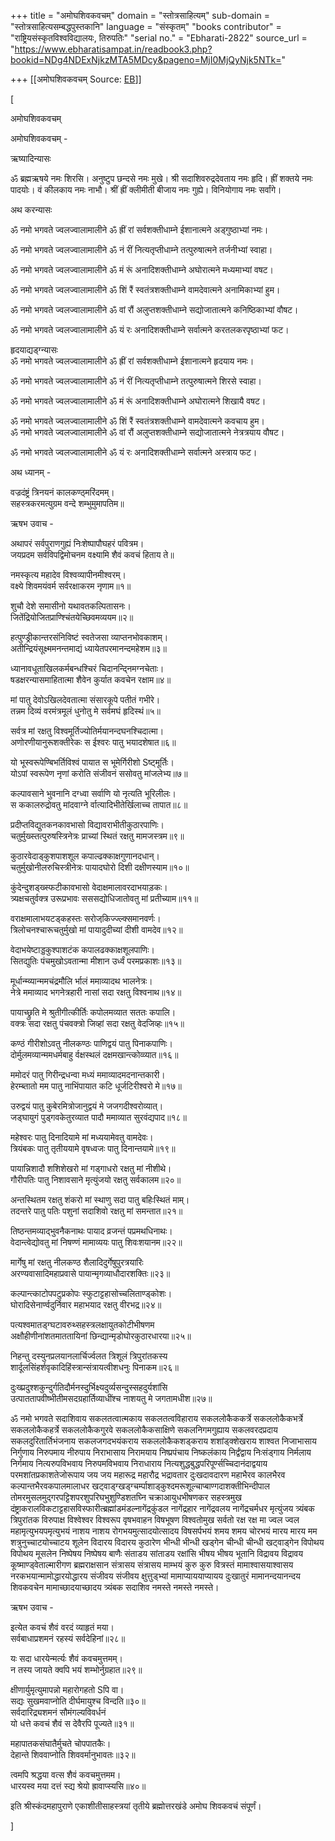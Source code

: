 +++
title = "अमोघशिवकवचम्"
domain = "स्तोत्रसाहित्यम्"
sub-domain = "स्तोत्रसाहित्यसम्बद्धपुस्तकानि"
language = "संस्कृतम्"
"books contributor" = "राष्ट्रियसंस्कृतविश्वविद्यालयः, तिरुपतिः"
"serial no." = "Ebharati-2822"
source_url = "https://www.ebharatisampat.in/readbook3.php?bookid=NDg4NDExNjkzMTA5MDcy&pageno=MjI0MjQyNjk5NTk="

+++
[[अमोघशिवकवचम्	Source: [EB](https://www.ebharatisampat.in/readbook3.php?bookid=NDg4NDExNjkzMTA5MDcy&pageno=MjI0MjQyNjk5NTk=)]]

\[




अमोघशिवकवचम्


अमोघशिवकवचम् -

ऋष्यादिन्यासः

ॐ ब्रह्मऋषये नमः शिरसि। अनुष्टुप छन्दसे नमः मुखे। श्री सदाशिवरुद्रदेवताय नमः हृदि। ह्रीं शक्तये नमः पादयोः। वं कीलकाय नमः नाभौ। श्रीं ह्रीं क्लीमीती बीजाय नमः गुह्ये। विनियोगाय नमः सर्वांगे।

अथ करन्यासः  
  
ॐ नमो भगवते ज्वलज्वालामालीने ॐ ह्रीं रां सर्वशक्तीधाम्ने ईशानात्मने अड्गुष्ठाभ्यां नमः।  
  
ॐ नमो भगवते ज्वलज्वालामालीने ॐ नं रीं नित्यतृप्तीधाम्ने तत्पुरुषात्मने तर्जनीभ्यां स्वाहा।

ॐ नमो भगवते ज्वलज्वालामालीने ॐ मं रूं अनादिशक्तीधाम्ने अघोरात्मने मध्यमाभ्यां वषट।

ॐ नमो भगवते ज्वलज्वालामालीने ॐ शिं रैं स्वतंत्रशक्तीधाम्ने वामदेवात्मने अनामिकाभ्यां हुम।

ॐ नमो भगवते ज्वलज्वालामालीने ॐ वां रौं अलुप्तशक्तीधाम्ने सद्योजातात्मने कनिष्ठिकाभ्यां वौषट।

ॐ नमो भगवते ज्वलज्वालामालीने ॐ यं रः अनादिशक्तीधाम्ने सर्वात्मने करतलकरपृष्ठाभ्यां फट।  
  
हृदयाद्यड्ग्न्यासः  
ॐ नमो भगवते ज्वलज्वालामालीने ॐ ह्रीं रां सर्वशक्तीधाम्ने ईशानात्मने हृदयाय नमः।  
  
ॐ नमो भगवते ज्वलज्वालामालीने ॐ नं रीं नित्यतृप्तीधाम्ने तत्पुरुषात्मने शिरसे स्वाहा।  
  
ॐ नमो भगवते ज्वलज्वालामालीने ॐ मं रूं अनादिशक्तीधाम्ने अघोरात्मने शिखायै वषट।  
  
ॐ नमो भगवते ज्वलज्वालामालीने ॐ शिं रैं स्वतंत्रशक्तीधाम्ने वामदेवात्मने कवचाय हुम।  
ॐ नमो भगवते ज्वलज्वालामालीने ॐ वां रौं अलुप्तशक्तीधाम्ने सद्योजातात्मने नेत्रत्रयाय वौषट।  
  
ॐ नमो भगवते ज्वलज्वालामालीने ॐ यं रः अनादिशक्तीधाम्ने सर्वात्मने अस्त्राय फट।

अथ ध्यानम् -

वज्रदंष्ट्रं त्रिनयनं कालकण्ठ्मरिंदमम्।  
सहस्त्रकरमत्युग्रम वन्दे शम्भुमुमापतिम॥  
  
ऋषभ उवाच -

अथापरं सर्वपुराणगुह्यं निःशेष्पापौघहरं पवित्रम।  
जयप्रदम सर्वविपद्विमोचनम वक्ष्यामि शैवं कवचं हिताय ते॥

नमस्कृत्य महादेव विश्वव्यापीनमीश्वरम्।  
वक्ष्ये शिवमयंवर्म सर्वरक्षाकरम नृणाम॥१॥

शुचौ देशे समासीनो यथावतकल्पितासनः।  
जितेंद्रियोजितप्राण्श्चिंतयेच्छिवमव्ययम॥२॥

हत्पुण्ड्रीकान्तरसंनिविष्टं स्वतेजसा व्याप्तनभोवकाशम्।  
अतीन्द्रियंसूक्ष्ममनन्तमाद्यं ध्यायेतपरमानन्दमहेशम॥३॥

ध्यानावधूताखिलकर्मबन्धश्चिरं चिदानन्द्निमग्नचेताः।  
षडक्षरन्यासमाहितात्मा शैवेन कुर्यात कवचेन रक्षाम॥४॥

मां पातु देवोऽखिलदेवतात्मा संसारकूपे पतीतं गभीरे।  
तन्नम दिव्यं वरमंत्रमूलं धुनोतु मे सर्वमघं हृदिस्थं॥५॥

सर्वत्र मां रक्षतु विश्वमूर्तिज्योतिर्मयानन्दघनश्चिदात्मा।  
अणोरणीयानुरूशक्तीरेकः स ईश्वरः पातु भयादशेषात॥६॥

यो भूस्वरूपेण्बिभर्तिविश्वं पायात स भूमेर्गिरीशो Sष्ट्मूर्तिः।  
योऽपां स्वरूपेण नृणां करोति संजीवनं ससोवतु मांजलेभ्य॥७॥

कल्पावसाने भुवनानि दग्ध्वा सर्वाणि यो नृत्यति भूरिलीलः।  
स ककालरुद्रोवतु मांदवाग्ने र्वात्यादिभीतेर्खिलाच्च तापात॥८॥

प्रदीप्तविद्युतकनकावभासो विद्यावराभीतीकुठारपाणिः।  
चतुर्मुख्स्तत्पुरुषस्त्रिनेत्रः प्राच्यां स्थितं रक्षतु मामजस्त्रम॥९॥

कुठारवेदाड्कुशपाशशूल कपाल्ढक्काक्षगुणानदधान्।  
चतुर्मुखोनीलरुचिस्त्रीनेत्रः पायादघोरो दिशी दक्षीणस्याम॥१०॥

कुंदेन्दुशड्ख्स्फटीकावभासो वेदाक्षमालावरदाभयाड़कः।  
त्र्यक्षचतुर्वक्त्र उरूप्रभावः सससद्योधिजातोवतु मां प्रतीच्याम॥११॥

वराक्षमालाभयटड्कहस्तः सरोजकि़ज्ज्ल्क्समानवर्णः।  
त्रिलोचनश्चारूचतुर्मुखो मां पायादुदीच्यां दीशी वामदेव॥१२॥

वेदाभयेष्टाड्डकुश्पाशटंक कपालढक्काक्षशूलपाणिः।  
सितद्युतिः पंचमुखोऽवतान्मा मीशान उर्ध्वं परमप्रकाशः॥१३॥

मूर्धान्म्व्यान्ममचंद्रमौलि र्भालं ममाव्यादथ भालनेत्रः।  
नेत्रे ममाव्याद भगनेत्रहारी नासां सदा रक्षतु विश्वनाथ॥१४॥

पायाच्छ्रुति मे श्रुतीगीत्कीर्तिः कपोलमव्यात सततः कपालि।  
वक्त्रः सदा रक्षतु पंचवक्त्रो जिव्हां सदा रक्षतु वेदजिव्हः॥१५॥

कण्ठं गीरीशोऽवतु नीलकण्ठः पाणिद्वयं पातु पिनाकपाणिः।  
दोर्मुलमव्यान्ममधर्मबाहु र्वक्षस्थलं दक्षमखान्त्कोव्व्यात॥१६॥

ममोदरं पातु गिरीन्द्रधन्वा मध्यं ममाव्यादमदनान्तकारी।  
हेरम्ब्तातो मम पातु नाभिंपायात कटि धूर्जटिरीश्वरो मे॥१७॥

उरुद्वयं पातु कुबेरमित्रोजानुद्वयं मे जजगदीश्वरोव्यात्।  
जड्घायुगं पुड्गवकेतुरव्यात पादौ ममाव्यात सुरवंद्यपाद॥१८॥

महेश्वरः पातु दिनादियामे मां मध्ययामेवतु वामदेवः।  
त्रियंबकः पातु तृतीययामे वृषध्वजः पातु दिनान्तयामे॥१९॥

पायान्निशादौ शशिशेखरो मां गड्गाधरो रक्षतु मां नीशीथे।  
गौरीपतिः पातु निशावसाने मृत्युंजयो रक्षतु सर्वकालम॥२०॥

अन्तस्थितम रक्षतु शंकरो मां स्थाणु सदा पातु बहिःस्थितं माम्।  
तदन्तरे पातु पतिः पशुनां सदाशिवो रक्षतु मां समन्तात॥२१॥

तिष्ठन्तमव्याद्भुवनैकनाथः पायाद व्रजन्तं पप्रमथधिनाथः।  
वेदान्त्वेद्योवतु मां निषण्णं मामाव्ययः पातु शिवःशयानम॥२२॥

मार्गेषु मां रक्षतु नीलकण्ठ शैलादिदुर्गेषुपुरत्रयारिः  
अरण्यवासादिमहाप्रवासे पायान्मृगव्याधौदारशक्तिः॥२३॥

कल्पान्त्काटोपपटुप्रकोपः स्फुटाट्टहासोच्चलिताण्ड्कोशः।  
घोरादिसेनार्ण्वदुर्निवार महाभयाद रक्षतु वीरभद्र॥२४॥

पत्यश्वमातड्ग्घटावरुथ्सहस्त्रलक्षायुतकोटीभीषणम  
अक्षौहीणीनांशतमाततायिनां छिन्द्यान्मृडोघोरकुठारधारया॥२५॥

निहन्तु दस्युनप्रलयानलार्चिर्ज्वलत त्रिशूलं त्रिपुरांतकस्य  
शार्दूलसिंहर्शवृकादिहिंस्त्रान्संत्रायत्वीशधनुः पिनाकम॥२६॥

दुःख्प्रदुश्शकुन्दुर्गतिदौर्मनस्दुर्भिक्ष्यदुर्व्यसन्दुस्सहदुर्यशांसि  
उत्पाततापवीष्भीतीमसदग्रहार्तिव्याधींश्च नाशयतु मे जगतामधीश॥२७॥

ॐ नमो भगवते सदाशिवाय सकलतत्वात्मकाय सकलतत्वविहाराय सकललोकैककर्त्रे सकललोकैकभर्त्रे सकललोकैकहर्त्रे सकललोकैकगुरवे सकललोकैकसाक्षिणे सकलनिगमगुह्याय सकलवरदप्रदाय सकलदुरितार्तिभंजनाय सकलजगदभयंकराय सकललोकैकशड्कराय शशांड्क्शेखराय शाश्वत निजाभासाय निर्गुणाय निरुपमाय नीरुपाय निराभासाय निरामयाय निष्प्रपंचाय निष्कलंकाय निर्द्वंद्वाय निःसंड्गाय निर्मलाय निर्गमाय नित्यरुपविभवाय निरुपमविभवाय निराधाराय नित्यशुद्धबुद्धपरिपूर्ण्सच्चिदानंदाद्वयाय परमशांतप्रकाशतेजोरूपाय जय जय महारूद्र महारौद्र भद्रावतार दुःखदावदारण महाभैरव कालभैरव कल्पान्तभैरवकपालमालाधर खट्वाड्ग्खड्ग्चर्म्पाशाड्कुश्दमरूशूल्चाप्बाण्गदाशक्तीभिन्दीपाल तोमरमुसलमुद्गरपट्टिशपरशुपरिघभुशुण्डिशतघ्नि चक्राआयुधभीषणकर सहस्त्रमुख दंष्ट्राकरालविकटाट्टहासविस्फारीत्ब्रह्मांडमंडल्नागेंद्रकुंडल नागेंद्रहार नागेंद्रवलय नागेंद्रचर्मधर मृत्युंजय त्र्यंबक त्रिपुरांतक विरुपाक्ष विश्वेश्वर विश्वरूप वृषभवाहन विषभूषण विश्वतोमुख सर्वतो रक्ष रक्ष मा ज्वल ज्वल महामृत्युभयपमृत्युभयं नाशय नाशय रोगभयमुत्सादयोत्सादय विषसर्पभयं शमय शमय चोरभयं मारय मारय मम शत्रुनुच्चाटयोच्चाटय शूलेन विदारय विदारय कुठारेण भीन्धी भीन्धी खड्गेन चीन्धी चीन्धी खट्वाड्गेन विपोथय विपोथय मूसलेन निष्पेषय निष्पेषय बाणैः संताडय सांताडय रक्षांसि भीषय भीषय भूतानि विद्रावय विद्रावय कूष्माण्ड्वेताल्मारीगण ब्रह्मराक्षसान संत्रासय संत्रासय माम्भयं कुरु कुरु वित्रस्तं मामाश्वासयाश्वासय नरकभयान्मामोद्धारयोद्धारय संजीवय संजीवय क्षुत्तुड्भ्यां मामाप्याययाप्यायय दुःखातुरं मामानन्दयानन्दय शिवकवचेन मामाच्छादयाच्छादय त्र्यंबक सदाशिव नमस्ते नमस्ते नमस्ते।

ऋषभ उवाच -

इत्येत कवचं शैवं वरदं व्याहृतं मया।  
सर्वबाधाप्रशमनं रहस्यं सर्वदेहिनां॥२८॥

यः सदा धारयेन्मर्त्यः शैवं कवचमुत्तमम्।  
न तस्य जायते क्वपि भयं शम्भोर्नुग्रहात॥२९॥

क्षीणार्युमृत्युमापन्नो महारोगहतो Sपि वा।  
सद्यः सुखमवाप्नोति दीर्घमायुश्च विन्दति॥३०॥  
सर्वदारिद्र्यशमनं सौमंगल्यविवर्धनं  
यो धत्ते कवचं शैवं स देवैरपि पूज्यते॥३१॥

महापातकसंघातैर्मुचते चोपपातकैः।  
देहान्ते शिववाप्नोति शिववर्मानुभावतः॥३२॥

त्वमपि श्रद्धया वत्स शैवं कवचमुत्तमम।  
धारयस्व मया दत्तं स्द्य श्रेयो ह्रावाप्स्यसि॥४०॥

इति श्रीस्कंदमहापुराणे एकाशीतीसाहस्त्रयां तृतीये ब्रह्मोत्तरखंडे अमोघ शिवकवचं संपूर्णं।




\]
